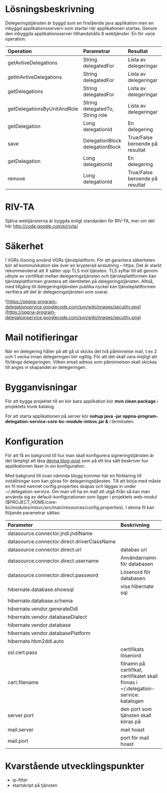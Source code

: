 # Lösningsbeskrivning #

Delegeringstjänsten är byggd som en fristående java applikation men en inbyggd applikationsservern
som startar när applikationen startas. Genom den inbyggda applikationsserver tillhandahålls 8 webtjänster. En för varje operation.

| **Operation** | **Parametrar** | **Resultat** |
|:--------------|:---------------|:-------------|
| getAvtiveDelegations | String delegatedFor | Lista av delegeringar |
| getInAvtiveDelegations | String delegatedFor | Lista av delegeringar |
| getDelegations | String delegatedFor | Lista av delegeringar |
| getDelegationsByUnitAndRole | String delegatedTo, String role | Lista av delegeringar |
| getDelegation | Long delegationId | En delegering |
| save          | DelegationBlock delegationBlock | True/False beroende på resultat |
| getDelegation | Long delegationId | En delegering |
| remove        | Long delegationId | True/False beroende på resultat |


# RIV-TA #

Själva webtjänsterna är byggda enligt standarden för RIV-TA, mer om det här http://code.google.com/p/rivta/



# Säkerhet #

I VGRs lösning använd VGRs tjänstplattform.  För att garantera säkerheten bör all kommunikation ske över en krypterad anslutning – https.  Det är starkt rekommenderat att X sätter upp TLS mot tjänaten. TLS syftar till att genom utbyte av certifikat mellan delegeringstjänsten och tjänsteplattformen  kan tjänsteplattformen grantera att identiteten på delegeringstjänsten. Alltså, med tillgång till delegeringstjänsten publika nyckel kan tjänsteplattformen verifiera att det är delegeringstjänsten som svarar.

![https://oppna-program-delegationservice.googlecode.com/svn/wiki/images/secutity.png](https://oppna-program-delegationservice.googlecode.com/svn/wiki/images/secutity.png)

# Mail notifieringar #

När en delegering håller på att gå ut skicks det två påminnelse mail, t.ex 2 och 1 vecka innan delegeringen blir ogiltig. För att det skall vara möjligt att förlänga delegeringen. Vilken email adress som påminnelsen skall skickas till anges vi skapandet av delegeringen.


# Bygganvisningar #

För att bygga projektet till en kör bara applikation kör **mvn clean package** i projektets trunk katalog.

För att starta applikationen på server kör **nohup java -jar oppna-program-delegation-service-core-bc-module-intsvc.jar &** i terminalen.

# Konfiguration #

För att få en bakgrund till hur man skall konfigurera signeringstjänsten är det lämpligt att läsa  [denna blog-post](http://blog.callistaenterprise.se/2011/11/17/configure-your-spring-web-application/) som på ett bra sätt beskriver hur applikationen läser in sin konfiguration.

Med bakgrund till ovan nämnda blogg kommer här en förklaring till inställningar som kan göras för delegeringstjänsten. Till att börja med måste en fil med namnet config.properties skapas och läggas in under ~/.delegation-service. Om man vill ha en mall att utgå ifrån så kan man använda sig av default-konfigurationen som ligger i projektets web-modul ($PROJECT\_HOME/core-bc/modules/intsvc/src/main/resources/config.properties). I denna fil kan följande parametrar sättas:

| **Parameter** | **Beskrivning** |
|:--------------|:----------------|
| datasource.connector.jndi.jndiName |                 |
| datasource.connector.direct.driverClassName |                 |
| datasource.connector.direct.url | databas url     |
| datasource.connector.direct.username | Användarnamn för databasen|
| datasource.connector.direct.password | Lösenord för databasen|
| hibernate.database.showsql | visa hibernate sql |
| hibernate.database.schema |                 |
| hibernate.vendor.generateDdl |                 |
| hibernate.vendor.databaseDialect|                 |
| hibernate.vendor.database |                 |
| hibernate.vendor.databasePlatform |                 |
| hibernate.hbm2ddl.auto |                 |
| ssl.cert.pass | certifikats lösenord|
| cert.filename | filnamn på certifikat, certifikatet skall finnas i ~/.delegation-service. katalogen|
| server.port   | den port som tjänsten skall köras på|
| mail.server   | mail hoast      |
| mail.port     | port för mail hoast|



# Kvarstående utvecklingspunkter #
  * ip-filter
  * startskript på tjänsten